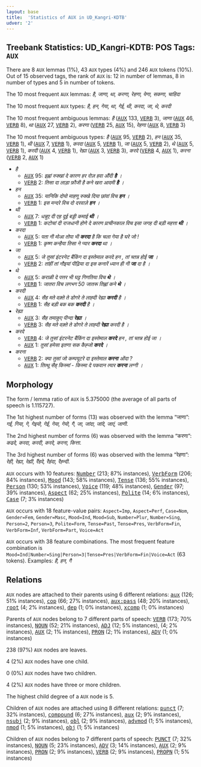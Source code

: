 ```yaml
---
layout: base
title:  'Statistics of AUX in UD_Kangri-KDTB'
udver: '2'
---
```


## Treebank Statistics: UD_Kangri-KDTB: POS Tags: `AUX`

There are 8 `AUX` lemmas (1%), 43 `AUX` types (4%) and 246 `AUX` tokens (10%).
Out of 15 observed tags, the rank of `AUX` is: 12 in number of lemmas, 8 in number of types and 5 in number of tokens.

The 10 most frequent `AUX` lemmas: <em>है, जाणा, था, करणा, रेहणा, पेणा, सकणा, चाहिदा</em>

The 10 most frequent `AUX` types:  <em>है, हन, गेया, था, गेई, थी, करदा, जा, थे, करदी</em>

The 10 most frequent ambiguous lemmas: <em>है</em> (<tt><a href="xnr_kdtb-pos-AUX.html">AUX</a></tt> 133, <tt><a href="xnr_kdtb-pos-VERB.html">VERB</a></tt> 3), <em>जाणा</em> (<tt><a href="xnr_kdtb-pos-AUX.html">AUX</a></tt> 46, <tt><a href="xnr_kdtb-pos-VERB.html">VERB</a></tt> 8), <em>था</em> (<tt><a href="xnr_kdtb-pos-AUX.html">AUX</a></tt> 27, <tt><a href="xnr_kdtb-pos-VERB.html">VERB</a></tt> 2), <em>करणा</em> (<tt><a href="xnr_kdtb-pos-VERB.html">VERB</a></tt> 25, <tt><a href="xnr_kdtb-pos-AUX.html">AUX</a></tt> 15), <em>रेहणा</em> (<tt><a href="xnr_kdtb-pos-AUX.html">AUX</a></tt> 8, <tt><a href="xnr_kdtb-pos-VERB.html">VERB</a></tt> 3)

The 10 most frequent ambiguous types:  <em>है</em> (<tt><a href="xnr_kdtb-pos-AUX.html">AUX</a></tt> 95, <tt><a href="xnr_kdtb-pos-VERB.html">VERB</a></tt> 2), <em>हन</em> (<tt><a href="xnr_kdtb-pos-AUX.html">AUX</a></tt> 35, <tt><a href="xnr_kdtb-pos-VERB.html">VERB</a></tt> 1), <em>थी</em> (<tt><a href="xnr_kdtb-pos-AUX.html">AUX</a></tt> 7, <tt><a href="xnr_kdtb-pos-VERB.html">VERB</a></tt> 1), <em>करदा</em> (<tt><a href="xnr_kdtb-pos-AUX.html">AUX</a></tt> 5, <tt><a href="xnr_kdtb-pos-VERB.html">VERB</a></tt> 1), <em>जा</em> (<tt><a href="xnr_kdtb-pos-AUX.html">AUX</a></tt> 5, <tt><a href="xnr_kdtb-pos-VERB.html">VERB</a></tt> 2), <em>थे</em> (<tt><a href="xnr_kdtb-pos-AUX.html">AUX</a></tt> 5, <tt><a href="xnr_kdtb-pos-VERB.html">VERB</a></tt> 1), <em>करदी</em> (<tt><a href="xnr_kdtb-pos-AUX.html">AUX</a></tt> 4, <tt><a href="xnr_kdtb-pos-VERB.html">VERB</a></tt> 1), <em>रेह्या</em> (<tt><a href="xnr_kdtb-pos-AUX.html">AUX</a></tt> 3, <tt><a href="xnr_kdtb-pos-VERB.html">VERB</a></tt> 3), <em>करदे</em> (<tt><a href="xnr_kdtb-pos-VERB.html">VERB</a></tt> 4, <tt><a href="xnr_kdtb-pos-AUX.html">AUX</a></tt> 1), <em>करना</em> (<tt><a href="xnr_kdtb-pos-VERB.html">VERB</a></tt> 2, <tt><a href="xnr_kdtb-pos-AUX.html">AUX</a></tt> 1)


* <em>है</em>
  * <tt><a href="xnr_kdtb-pos-AUX.html">AUX</a></tt> 95: <em>इह्नां रुक्खां दे कारण हर रोज़ हवा औंदी <b>है</b> ।</em>
  * <tt><a href="xnr_kdtb-pos-VERB.html">VERB</a></tt> 2: <em>तिसा दा लाड़ा फ़ौजी है कने खरा आदमी <b>है</b> ।</em>
* <em>हन</em>
  * <tt><a href="xnr_kdtb-pos-AUX.html">AUX</a></tt> 35: <em>यानिकि दोयो माहणू रुक्खे दिया छांवां विच <b>हन</b> ।</em>
  * <tt><a href="xnr_kdtb-pos-VERB.html">VERB</a></tt> 1: <em>इस मन्दरे विच दो दरवाज़े <b>हन</b> ।</em>
* <em>थी</em>
  * <tt><a href="xnr_kdtb-pos-AUX.html">AUX</a></tt> 7: <em>धन्नुए दी एह दूई बड्डी कमाई <b>थी</b> ।</em>
  * <tt><a href="xnr_kdtb-pos-VERB.html">VERB</a></tt> 1: <em>कटोचां दी राजधानी होणे दे कारण प्राचीनकाल विच इसा जगह दी बड़ी महत्ता <b>थी</b> ।</em>
* <em>करदा</em>
  * <tt><a href="xnr_kdtb-pos-AUX.html">AUX</a></tt> 5: <em>पता नी मोआ तोपा भी <b>करदा</b> है कि चला गेया है घरे जो !</em>
  * <tt><a href="xnr_kdtb-pos-VERB.html">VERB</a></tt> 1: <em>कृष्ण कन्हैया तिसा ने प्यार <b>करदा</b> था ।</em>
* <em>जा</em>
  * <tt><a href="xnr_kdtb-pos-AUX.html">AUX</a></tt> 5: <em>जे तुसां इंटरनेट बैंकिंग दा इस्तेमाल करदे हन , तां च्तन्न होई <b>जा</b> ।</em>
  * <tt><a href="xnr_kdtb-pos-VERB.html">VERB</a></tt> 2: <em>तांहीं तां नौइयां पीढ़िया दा इस कनारें ध्यान ही नी <b>जा</b> दा है ।</em>
* <em>थे</em>
  * <tt><a href="xnr_kdtb-pos-AUX.html">AUX</a></tt> 5: <em>कराळी दे पत्तर भी घट्ट गिणतिया विच <b>थे</b> ।</em>
  * <tt><a href="xnr_kdtb-pos-VERB.html">VERB</a></tt> 1: <em>जातरा विच लगभग 50 जातरू तिह्नां कने <b>थे</b> ।</em>
* <em>करदी</em>
  * <tt><a href="xnr_kdtb-pos-AUX.html">AUX</a></tt> 4: <em>सैह मते वक़्ते ते डोगरे ते लाह्दी रेह्या <b>करदी</b> है ।</em>
  * <tt><a href="xnr_kdtb-pos-VERB.html">VERB</a></tt> 1: <em>सैह बड़ी बक बक <b>करदी</b> है ।</em>
* <em>रेह्या</em>
  * <tt><a href="xnr_kdtb-pos-AUX.html">AUX</a></tt> 3: <em>सैह तमाकुए पीन्दा <b>रेह्या</b> ।</em>
  * <tt><a href="xnr_kdtb-pos-VERB.html">VERB</a></tt> 3: <em>सैह मते वक़्ते ते डोगरे ते लाह्दी <b>रेह्या</b> करदी है ।</em>
* <em>करदे</em>
  * <tt><a href="xnr_kdtb-pos-VERB.html">VERB</a></tt> 4: <em>जे तुसां इंटरनेट बैंकिंग दा इस्तेमाल <b>करदे</b> हन , तां च्तन्न होई जा ।</em>
  * <tt><a href="xnr_kdtb-pos-AUX.html">AUX</a></tt> 1: <em>तुसां हमेसा इतणा सक कैह्जो <b>करदे</b> ।</em>
* <em>करना</em>
  * <tt><a href="xnr_kdtb-pos-VERB.html">VERB</a></tt> 2: <em>क्या तुसां जो कम्पयूटरे दा इस्तेमाल <b>करना</b> ओंदा ?</em>
  * <tt><a href="xnr_kdtb-pos-AUX.html">AUX</a></tt> 1: <em>तित्थू सैह् किस्मां - किस्मा दे पकवान त्यार <b>करना</b> लग्गी ।</em>

## Morphology

The form / lemma ratio of `AUX` is 5.375000 (the average of all parts of speech is 1.115727).

The 1st highest number of forms (13) was observed with the lemma “जाणा”: <em>गई, गिया, गे, गेइयो, गेई, गेया, गेयो, गै, जा, जांदा, जांदे, जाएं, जाणी</em>.

The 2nd highest number of forms (6) was observed with the lemma “करणा”: <em>कढदे, करदा, करदी, करदे, करना, कित्ता</em>.

The 3rd highest number of forms (6) was observed with the lemma “रेहणा”: <em>रेही, रेह्या, रेह्यी, रैंहदे, रैहंदा, रैह्न्दी</em>.

`AUX` occurs with 10 features: <tt><a href="xnr_kdtb-feat-Number.html">Number</a></tt> (213; 87% instances), <tt><a href="xnr_kdtb-feat-VerbForm.html">VerbForm</a></tt> (206; 84% instances), <tt><a href="xnr_kdtb-feat-Mood.html">Mood</a></tt> (143; 58% instances), <tt><a href="xnr_kdtb-feat-Tense.html">Tense</a></tt> (136; 55% instances), <tt><a href="xnr_kdtb-feat-Person.html">Person</a></tt> (130; 53% instances), <tt><a href="xnr_kdtb-feat-Voice.html">Voice</a></tt> (119; 48% instances), <tt><a href="xnr_kdtb-feat-Gender.html">Gender</a></tt> (97; 39% instances), <tt><a href="xnr_kdtb-feat-Aspect.html">Aspect</a></tt> (62; 25% instances), <tt><a href="xnr_kdtb-feat-Polite.html">Polite</a></tt> (14; 6% instances), <tt><a href="xnr_kdtb-feat-Case.html">Case</a></tt> (7; 3% instances)

`AUX` occurs with 18 feature-value pairs: `Aspect=Imp`, `Aspect=Perf`, `Case=Nom`, `Gender=Fem`, `Gender=Masc`, `Mood=Ind`, `Mood=Sub`, `Number=Plur`, `Number=Sing`, `Person=2`, `Person=3`, `Polite=Form`, `Tense=Past`, `Tense=Pres`, `VerbForm=Fin`, `VerbForm=Inf`, `VerbForm=Part`, `Voice=Act`

`AUX` occurs with 38 feature combinations.
The most frequent feature combination is `Mood=Ind|Number=Sing|Person=3|Tense=Pres|VerbForm=Fin|Voice=Act` (63 tokens).
Examples: <em>है, हन, गै</em>


## Relations

`AUX` nodes are attached to their parents using 6 different relations: <tt><a href="xnr_kdtb-dep-aux.html">aux</a></tt> (126; 51% instances), <tt><a href="xnr_kdtb-dep-cop.html">cop</a></tt> (66; 27% instances), <tt><a href="xnr_kdtb-dep-aux-pass.html">aux:pass</a></tt> (48; 20% instances), <tt><a href="xnr_kdtb-dep-root.html">root</a></tt> (4; 2% instances), <tt><a href="xnr_kdtb-dep-dep.html">dep</a></tt> (1; 0% instances), <tt><a href="xnr_kdtb-dep-xcomp.html">xcomp</a></tt> (1; 0% instances)

Parents of `AUX` nodes belong to 7 different parts of speech: <tt><a href="xnr_kdtb-pos-VERB.html">VERB</a></tt> (173; 70% instances), <tt><a href="xnr_kdtb-pos-NOUN.html">NOUN</a></tt> (52; 21% instances), <tt><a href="xnr_kdtb-pos-ADJ.html">ADJ</a></tt> (12; 5% instances),  (4; 2% instances), <tt><a href="xnr_kdtb-pos-AUX.html">AUX</a></tt> (2; 1% instances), <tt><a href="xnr_kdtb-pos-PRON.html">PRON</a></tt> (2; 1% instances), <tt><a href="xnr_kdtb-pos-ADV.html">ADV</a></tt> (1; 0% instances)

238 (97%) `AUX` nodes are leaves.

4 (2%) `AUX` nodes have one child.

0 (0%) `AUX` nodes have two children.

4 (2%) `AUX` nodes have three or more children.

The highest child degree of a `AUX` node is 5.

Children of `AUX` nodes are attached using 8 different relations: <tt><a href="xnr_kdtb-dep-punct.html">punct</a></tt> (7; 32% instances), <tt><a href="xnr_kdtb-dep-compound.html">compound</a></tt> (6; 27% instances), <tt><a href="xnr_kdtb-dep-aux.html">aux</a></tt> (2; 9% instances), <tt><a href="xnr_kdtb-dep-nsubj.html">nsubj</a></tt> (2; 9% instances), <tt><a href="xnr_kdtb-dep-obl.html">obl</a></tt> (2; 9% instances), <tt><a href="xnr_kdtb-dep-advmod.html">advmod</a></tt> (1; 5% instances), <tt><a href="xnr_kdtb-dep-nmod.html">nmod</a></tt> (1; 5% instances), <tt><a href="xnr_kdtb-dep-obj.html">obj</a></tt> (1; 5% instances)

Children of `AUX` nodes belong to 7 different parts of speech: <tt><a href="xnr_kdtb-pos-PUNCT.html">PUNCT</a></tt> (7; 32% instances), <tt><a href="xnr_kdtb-pos-NOUN.html">NOUN</a></tt> (5; 23% instances), <tt><a href="xnr_kdtb-pos-ADV.html">ADV</a></tt> (3; 14% instances), <tt><a href="xnr_kdtb-pos-AUX.html">AUX</a></tt> (2; 9% instances), <tt><a href="xnr_kdtb-pos-PRON.html">PRON</a></tt> (2; 9% instances), <tt><a href="xnr_kdtb-pos-VERB.html">VERB</a></tt> (2; 9% instances), <tt><a href="xnr_kdtb-pos-PROPN.html">PROPN</a></tt> (1; 5% instances)

